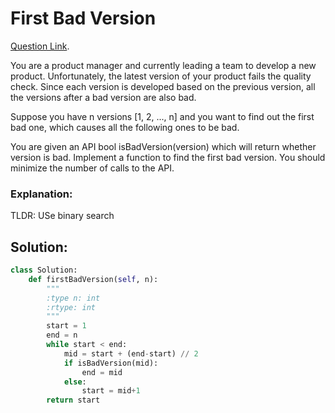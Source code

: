 # First Bad Version  

[Question Link](https://leetcode.com/problems/first-bad-version/). 

You are a product manager and currently leading a team to develop a new product. Unfortunately, the latest version of your product fails the quality check. Since each version is developed based on the previous version, all the versions after a bad version are also bad.  

Suppose you have n versions [1, 2, ..., n] and you want to find out the first bad one, which causes all the following ones to be bad.  

You are given an API bool isBadVersion(version) which will return whether version is bad. Implement a function to find the first bad version. You should minimize the number of calls to the API.  

### Explanation:
TLDR: USe binary search

## Solution:
```Python
class Solution:
    def firstBadVersion(self, n):
        """
        :type n: int
        :rtype: int
        """
        start = 1
        end = n
        while start < end:
            mid = start + (end-start) // 2
            if isBadVersion(mid):
                end = mid
            else:
                start = mid+1
        return start
```